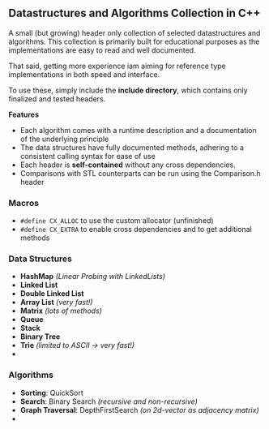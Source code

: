 ## Datastructures and Algorithms Collection in C++


A small (but growing) header only collection of selected datastructures and algorithms. 
This collection is primarily built for educational purposes as the implementations are easy to read and well documented.  

That said, getting more experience iam aiming for reference type implementations in both speed and interface.

To use these, simply include the **include directory**, which contains only finalized and tested headers.

**Features**

- Each algorithm comes with a runtime description and a documentation of the underlying principle
- The data structures have fully documented methods, adhering to a consistent calling syntax for ease of use
- Each header is **self-contained** without any cross dependencies.
- Comparisons with STL counterparts can be run using the Comparison.h header

### Macros
- `#define CX_ALLOC` to use the custom allocator (unfinished)
- `#define CX_EXTRA` to enable cross dependencies and to get additional methods

### Data Structures

- **HashMap** *(Linear Probing with LinkedLists)*
- **Linked List**
- **Double Linked List**
- **Array List** *(very fast!)*
- **Matrix** *(lots of methods)*
- **Queue**
- **Stack**
- **Binary Tree**
- **Trie** *(limited to ASCII -> very fast!)*
- 


### Algorithms

- **Sorting**: QuickSort
- **Search**: Binary Search *(recursive and non-recursive)*
- **Graph Traversal**: DepthFirstSearch *(on 2d-vector as adjacency matrix)*
- 
